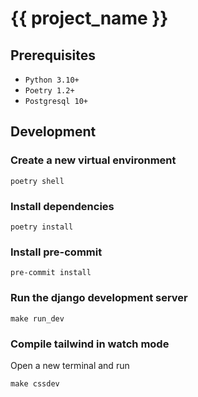 # {{ project_name }}


## Prerequisites

- `Python 3.10+`
- `Poetry 1.2+`
- `Postgresql 10+`

## Development

### Create a new virtual environment

```shell
poetry shell
```
### Install dependencies

```shell
poetry install
```

### Install pre-commit

```shell
pre-commit install
```

### Run the django development server

```
make run_dev
```

### Compile tailwind in watch mode

Open a new terminal and run

```shell
make cssdev
```
